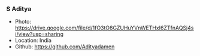 ### S Aditya
- Photo: https://drive.google.com/file/d/1fO3tO8GZUHuYVnWETHxI6ZTfnAQSj4si/view?usp=sharing
- Location: India
- Github: https://github.com/Adityadamen
